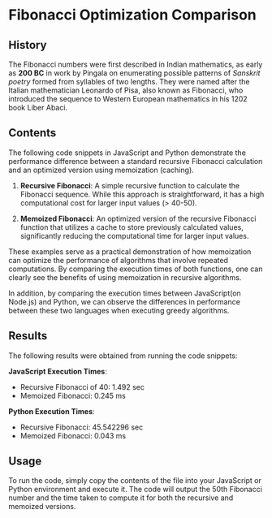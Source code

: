 # Fibonacci Optimization Comparison

## History

The Fibonacci numbers were first described in Indian mathematics, as early as **200 BC** in work by Pingala on enumerating possible patterns of *Sanskrit poetry* formed from syllables of two lengths. They were named after the Italian mathematician Leonardo of Pisa, also known as Fibonacci, who introduced the sequence to Western European mathematics in his 1202 book Liber Abaci.

## Contents

The following code snippets in JavaScript and Python demonstrate the performance difference between a standard recursive Fibonacci calculation and an optimized version using memoization (caching).


1. **Recursive Fibonacci**: A simple recursive function to calculate the Fibonacci sequence. While this approach is straightforward, it has a high computational cost for larger input values (> 40-50).

2. **Memoized Fibonacci**: An optimized version of the recursive Fibonacci function that utilizes a cache to store previously calculated values, significantly reducing the computational time for larger input values.

These examples serve as a practical demonstration of how memoization can optimize the performance of algorithms that involve repeated computations. By comparing the execution times of both functions, one can clearly see the benefits of using memoization in recursive algorithms.

In addition, by comparing the execution times between JavaScript(on Node.js) and Python, we can observe the differences in performance between these two languages when executing greedy algorithms.

## Results

The following results were obtained from running the code snippets:

**JavaScript Execution Times**:
- Recursive Fibonacci of 40: 1.492 sec
- Memoized Fibonacci: 0.245 ms

**Python Execution Times**:
- Recursive Fibonacci: 45.542296 sec
- Memoized Fibonacci: 0.043 ms


## Usage

To run the code, simply copy the contents of the file into your JavaScript or Python environment and execute it. The code will output the 50th Fibonacci number and the time taken to compute it for both the recursive and memoized versions.



